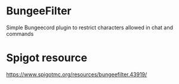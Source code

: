 # BungeeFilter
Simple Bungeecord plugin to restrict characters allowed in chat and commands

# Spigot resource
https://www.spigotmc.org/resources/bungeefilter.43919/

